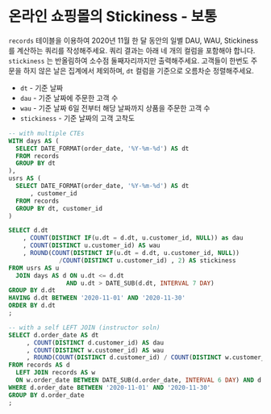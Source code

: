 # 온라인 쇼핑몰의 Stickiness - 보통
`records` 테이블을 이용하여 2020년 11월 한 달 동안의 일별 DAU, WAU, Stickiness를 계산하는 쿼리를 작성해주세요. 쿼리 결과는 아래 네 개의 컬럼을 포함해야 합니다. `stickiness` 는 반올림하여 소수점 둘째자리까지만 출력해주세요. 고객들이 한번도 주문을 하지 않은 날은 집계에서 제외하며, `dt` 컬럼을 기준으로 오름차순 정렬해주세요.

- `dt` - 기준 날짜
- `dau` - 기준 날짜에 주문한 고객 수
- `wau` - 기준 날짜 6일 전부터 해당 날짜까지 상품을 주문한 고객 수
- `stickiness` - 기준 날짜의 고객 고착도

```sql
-- with multiple CTEs 
WITH days AS (
  SELECT DATE_FORMAT(order_date, '%Y-%m-%d') AS dt
  FROM records
  GROUP BY dt
),
usrs AS (
  SELECT DATE_FORMAT(order_date, '%Y-%m-%d') AS dt
      , customer_id
  FROM records
  GROUP BY dt, customer_id
)

SELECT d.dt
    , COUNT(DISTINCT IF(u.dt = d.dt, u.customer_id, NULL)) as dau
    , COUNT(DISTINCT u.customer_id) AS wau
    , ROUND(COUNT(DISTINCT IF(u.dt = d.dt, u.customer_id, NULL))
              /COUNT(DISTINCT u.customer_id) , 2) AS stickiness
FROM usrs AS u
  JOIN days AS d ON u.dt <= d.dt
                AND u.dt > DATE_SUB(d.dt, INTERVAL 7 DAY)
GROUP BY d.dt
HAVING d.dt BETWEEN '2020-11-01' AND '2020-11-30'
ORDER BY d.dt 
;

-- with a self LEFT JOIN (instructor soln)
SELECT d.order_date AS dt
     , COUNT(DISTINCT d.customer_id) AS dau 
     , COUNT(DISTINCT w.customer_id) AS wau 
     , ROUND(COUNT(DISTINCT d.customer_id) / COUNT(DISTINCT w.customer_id), 2) AS stickiness
FROM records AS d
  LEFT JOIN records AS w 
  ON w.order_date BETWEEN DATE_SUB(d.order_date, INTERVAL 6 DAY) AND d.order_date
WHERE d.order_date BETWEEN '2020-11-01' AND '2020-11-30'
GROUP BY d.order_date
;
```
